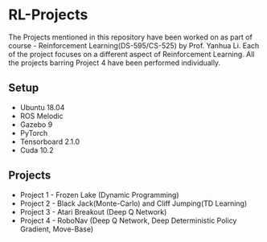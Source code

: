 # RL-Projects
The Projects mentioned in this repository have been worked on as part of course - Reinforcement Learning(DS-595/CS-525) by Prof. Yanhua Li. Each of the project focuses on a different aspect of Reinforcement Learning. All the projects barring Project 4 have been performed individually.

## Setup
- Ubuntu 18.04
- ROS Melodic
- Gazebo 9
- PyTorch
- Tensorboard 2.1.0
- Cuda 10.2

## Projects
- Project 1 - Frozen Lake (Dynamic Programming)
- Project 2 - Black Jack(Monte-Carlo) and Cliff Jumping(TD Learning)
- Project 3 - Atari Breakout (Deep Q Network)
- Project 4 - RoboNav (Deep Q Network, Deep Deterministic Policy Gradient, Move-Base)
